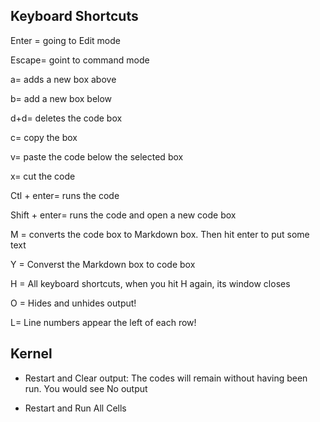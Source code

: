 ## Keyboard Shortcuts

Enter = going to Edit mode

Escape= goint to command mode

a= adds a new box above

b= add a new box below

d+d= deletes the code box

c= copy the box

v= paste the code below the selected box

x= cut the code

Ctl + enter= runs the code

Shift + enter= runs the code and open a new code box

M = converts the code box to Markdown box. Then hit enter to put some text

Y = Converst the Markdown box to code box

H = All keyboard shortcuts, when you hit H again, its window closes

O = Hides and unhides output!

L= Line numbers appear the left of each row!


## Kernel
- Restart and Clear output: The codes will remain without having been run. You would see No output

- Restart and Run All Cells